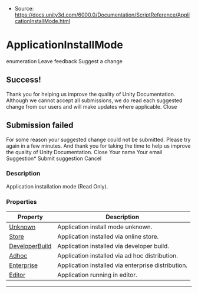 * Source: https://docs.unity3d.com/6000.0/Documentation/ScriptReference/ApplicationInstallMode.html

# ApplicationInstallMode
enumeration
Leave feedback
Suggest a change
## Success!
Thank you for helping us improve the quality of Unity Documentation. Although we cannot accept all submissions, we do read each suggested change from our users and will make updates where applicable.
Close
## Submission failed
For some reason your suggested change could not be submitted. Please <a>try again</a> in a few minutes. And thank you for taking the time to help us improve the quality of Unity Documentation.
Close
Your name Your email Suggestion* Submit suggestion
Cancel
### Description
Application installation mode (Read Only).
### Properties
Property | Description  
---|---  
[Unknown](https://docs.unity3d.com/6000.0/Documentation/ScriptReference/ApplicationInstallMode.Unknown.html) | Application install mode unknown.  
[Store](https://docs.unity3d.com/6000.0/Documentation/ScriptReference/ApplicationInstallMode.Store.html) | Application installed via online store.  
[DeveloperBuild](https://docs.unity3d.com/6000.0/Documentation/ScriptReference/ApplicationInstallMode.DeveloperBuild.html) | Application installed via developer build.  
[Adhoc](https://docs.unity3d.com/6000.0/Documentation/ScriptReference/ApplicationInstallMode.Adhoc.html) | Application installed via ad hoc distribution.  
[Enterprise](https://docs.unity3d.com/6000.0/Documentation/ScriptReference/ApplicationInstallMode.Enterprise.html) | Application installed via enterprise distribution.  
[Editor](https://docs.unity3d.com/6000.0/Documentation/ScriptReference/ApplicationInstallMode.Editor.html) | Application running in editor.  
* * *
